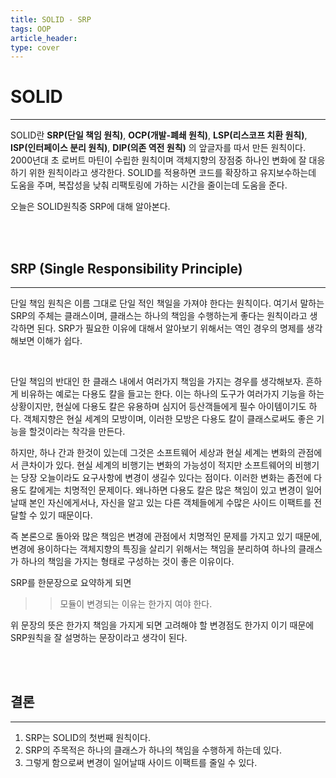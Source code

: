 ```yaml
---
title: SOLID - SRP
tags: OOP
article_header:
type: cover
---
```

# SOLID

---

SOLID란 **SRP(단일 책임 원칙)**, **OCP(개발-폐쇄 원칙)**, **LSP(리스코프 치환 원칙)**, **ISP(인터페이스 분리 원칙)**, **DIP(의존 역전 원칙)**
의 앞글자를 따서 만든 원칙이다. 2000년대 초 로버트 마틴이 수립한 원칙이며 객체지향의 장점중 하나인 변화에 잘 대응하기 위한 원칙이라고 생각한다.
SOLID를 적용하면 코드를 확장하고 유지보수하는데 도움을 주며, 복잡성을 낮춰 리팩토링에 가하는 시간을 줄이는데 도움을 준다.

오늘은 SOLID원칙중 SRP에 대해 알아본다.


<br><br>

## SRP (Single Responsibility Principle)

---

단일 책임 원칙은 이름 그대로 단일 적인 책일을 가져야 한다는 원칙이다. 여기서 말하는 SRP의 주체는 클래스이며, 클래스는 하나의
책임을 수행하는게 좋다는 원칙이라고 생각하면 된다. SRP가 필요한 이유에 대해서 알아보기 위해서는 역인 경우의 명제를 생각해보면 이해가 쉽다.

<br>

단일 책임의 반대인 한 클래스 내에서 여러가지 책임을 가지는 경우를 생각해보자.
흔하게 비유하는 예로는 다용도 칼을 들고는 한다. 이는 하나의 도구가 여러가지 기능을 하는 상황이지만, 현실에 다용도 칼은 유용하며
심지어 등산객들에게 필수 아이템이기도 하다. 객체지향은 현실 세계의 모방이며, 이러한 모방은 다용도 칼이 클래스로써도 좋은 기능을 할것이라는 착각을 만든다.

하지만, 하나 간과 한것이 있는데 그것은 소프트웨어 세상과 현실 세계는 변화의 관점에서 큰차이가 있다. 현실 세계의 비행기는 변화의 가능성이 적지만
소프트웨어의 비행기는 당장 오늘이라도 요구사항에 변경이 생길수 있다는 점이다. 이러한 변화는 좀전에 다용도 칼에게는 치명적인 문제이다.
왜나하면 다용도 칼은 많은 책임이 있고 변경이 일어날때 본인 자신에게서나, 자신을 알고 있는 다른 객체들에게 수많은 사이드 이팩트를 전달할 수 있기 때문이다.

즉 본론으로 돌아와 많은 책임은 변경에 관점에서 치명적인 문제를 가지고 있기 때문에, 변경에 용이하다는 객체지향의 특징을 살리기 위해서는
책임을 분리하여 하나의 클래스가 하나의 책임을 가지는 형태로 구성하는 것이 좋은 이유이다.

SRP를 한문장으로 요약하게 되면

>> 모듈이 변경되는 이유는 한가지 여야 한다.

위 문장의 뜻은 한가지 책임을 가지게 되면 고려해야 할 변경점도 한가지 이기 때문에 SRP원칙을 잘 설명하는 문장이라고 생각이 된다.

<br><br>

## 결론

---

1. SRP는 SOLID의 첫번째 원칙이다.
2. SRP의 주목적은 하나의 클래스가 하나의 책임을 수행하게 하는데 있다.
3. 그렇게 함으로써 변경이 일어날때 사이드 이팩트를 줄일 수 있다.




